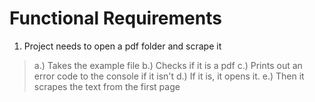 # Functional Requirements
1. Project needs to open a pdf folder and scrape it  
>a.) Takes the example file
>b.) Checks if it is a pdf 
>c.) Prints out an error code to the console if it isn't 
>d.) If it is, it opens it.
>e.) Then it scrapes the text from the first page